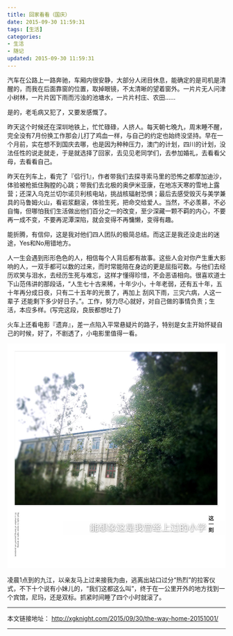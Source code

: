 ```yaml
---
title: 回家看看（国庆）
date: 2015-09-30 11:59:31
tags: [生活]
categories: 
- 生活
- 随记
updated: 2015-09-30 11:59:31
---
```


汽车在公路上一路奔驰，车厢内很安静，大部分人闭目休息，能确定的是司机是清醒的，而我在后面靠窗的位置，取掉眼镜，不太清晰的望着窗外。一片片无人问津小树林，一片片因下雨而污浊的池塘水，一片片村庄、农田……﻿

是的，老毛病又犯了，又要发感慨了。﻿﻿

昨天这个时候还在深圳地铁上，忙忙碌碌，人挤人。每天朝七晚九，周末睡不醒，完全没有7月份换工作那会儿打了鸡血一样，与自己的约定也始终没坚持。早在一个月前，实在想不到国庆去哪，也是因为种种压力，澳门的计划，四川的计划，没法任性的说走就走，于是就选择了回家，去见见老同学们，去参加婚礼，去看看父母，去看看自己。﻿﻿

昨天在列车上，看完了『侣行1』，作者带我们去探寻索马里的恐怖之都摩加迪沙，体验被枪抵住胸膛的心跳；带我们去北极的奥伊米亚康，在地冻天寒的雪地上露营；还深入乌克兰切尔诺贝利核电站，挑战核辐射恐惧；最后去感受毁灭与美学兼具的马鲁姆火山，看岩浆翻滚，体验生死，把命交给爱人。当然，不必羡慕，不必自悔，但哪怕我们生活做出他们百分之一的改变，至少深藏一颗不羁的内心，不要再一成不变，不要再泥潭深陷，就会变得不再慵懒，变得有趣。﻿﻿

能折腾，有信仰，这是我对他们四人团队的极简总结。而这正是我还没走出的迷途，Yes和No用错地方。﻿﻿

<!-- more -->

人一生会遇到形形色色的人，相信每个人背后都有故事。这些人会对你产生重大影响的人，一双手都可以数的过来，而时常能陪在身边的更是屈指可数。与他们去经历欢笑与泪水，去经历生死与难忘，这样才懂得珍惜，不会恶语相向。很喜欢道士下山范伟讲的那段话，“人生七十古来稀，十年少小，十年老弱，还有五十年，五十年再分成日夜，只有二十五年的光景了，再加上 刮风下雨，三灾六病，人这一辈子 还能剩下多少好日子。”。工作，努力尽心就好，对自己做的事情负责；生活，本应多样。(写完这段，良辰都想吐了)﻿﻿

火车上还看电影『遗弃』，差一点陷入平常悬疑片的路子，特别是女主开始怀疑自己的时候，好了，不剧透了，小电影里值得一看。﻿﻿

![child-school.jpg](http://github.com/seanlook/sean-notes-comment/raw/main/static/child-school.jpg)

凌晨1点到的九江，以亲友马上过来接我为由，逃离出站口过分“热烈”的拉客仪式，不下十个说有小妹儿的，“我们这都这么叫”，终于在一公里开外的地方找到一个宾馆，尼玛，还是双标。抓紧时间睡了四个小时就滚了。

---

本文链接地址： http://xgknight.com/2015/09/30/the-way-home-20151001/

---
